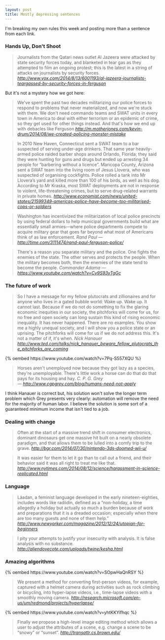 ```yaml
---
layout: post
title: Mostly depressing sentences
---
```


I'm breaking my own rules this week and posting more than a sentence from each
link.

### Hands Up, Don't Shoot

> Journalists from the Qatari news outlet Al Jazeera were attacked by state
  security forces today, and blanketed in tear gas as they attempted to film an
  ongoing protest; this is the latest in a string of attacks on journalists by
  security forces.
<cite>http://www.vox.com/2014/8/13/6001193/al-jazeera-journalists-teargassed-by-security-forces-in-ferguson</cite>

But it's not a mystery how we got here:

> We've spent the past two decades militarizing our police forces to respond to
  problems that never materialized, and now we're stuck with them. We don't need
  commando teams and SWAT units in every town in America to deal with either
  terrorism or an epidemic of crime, so they get used for other things instead.
  And that's how we end up with debacles like Ferguson
<cite>http://m.motherjones.com/kevin-drum/2014/08/we-created-policing-monster-mistake</cite>

<!-- -->

> In 2010 New Haven, Connecticut sent a SWAT team to a bar suspected of serving
  under-age drinkers. That same year heavily-armed police raided barber shops
  around Orlando, Florida; they said they were hunting for guns and drugs but
  ended up arresting 34 people for “barbering without a licence”. Maricopa
  County, Arizona sent a SWAT team into the living room of Jesus Llovera, who
  was suspected of organising cockfights. Police rolled a tank into Mr Llovera’s
  yard and killed more than 100 of his birds, as well as his dog. According to
  Mr Kraska, most SWAT deployments are not in response to violent,
  life-threatening crimes, but to serve drug-related warrants in private homes.
<cite>http://www.economist.com/news/united-states/21599349-americas-police-have-become-too-militarised-cops-or-soldiers</cite>

<!-- -->

> Washington has incentivized the militarization of local police precincts by
  using federal dollars to help municipal governments build what are essentially
  small armies—where police departments compete to acquire military gear that
  goes far beyond what most of Americans think of as law enforcement.
<cite>Rand Paul — http://time.com/3111474/rand-paul-ferguson-police/</cite>

<!-- -->

> There's a reason you separate military and the police. One fights the enemies
  of the state. The other serves and protects the people. When the military
  becomes both, then the enemies of the state tend to become the people.
<cite>Commander Adama — https://www.youtube.com/watch?v=Cv9S93yTgGc</cite>

### The future of work

> So I have a message for my fellow plutocrats and zillionaires and for anyone
  who lives in a gated bubble world: Wake up. Wake up. It cannot last. Because
  if we do not do something to fix the glaring economic inequities in our
  society, the pitchforks will come for us, for no free and open society can
  long sustain this kind of rising economic inequality. It has never happened.
  There are no examples. You show me a highly unequal society, and I will show
  you a police state or an uprising. The pitchforks will come for us if we do
  not address this. It's not a matter of if, it's when.
<cite>Nick Hanauer http://www.ted.com/talks/nick_hanauer_beware_fellow_plutocrats_the_pitchforks_are_coming</cite>

<!-- -->

<div class="flex-video widescreen">
  {% oembed https://www.youtube.com/watch?v=7Pq-S557XQU %}
</div>

> Horses aren't unemployed now because they got lazy as a species, they're
  unemployable. There's little work a horse can do that do that pays for its
  housing and hay.
<cite>C. P. G. Grey — http://www.cgpgrey.com/blog/humans-need-not-apply</cite>

I think Hanauer is correct but, his solution won't solve the longer term problem
which Grey presents very clearly: automation will remove the need for the
majority of human labor. I believe the solution is some sort of a guaranteed
minimum income that isn't tied to a job.

### Dealing with change

> Often at the start of a massive trend shift in consumer electronics, dominant
  dinosaurs get one massive hit built on a nearly obsolete paradigm, and that
  allows them to be lulled into a comfy trip to the grave.
<cite>http://bgr.com/2014/07/30/nintendo-3ds-doomed-wii-u/</cite>

<!-- -->

> It was easier for them to let it go than to call out a friend, and their
  behavior said it was all right to treat me like that.
<cite>http://www.nytimes.com/2014/08/12/science/harassment-in-science-replicated.html</cite>

### Language

> Láadan, a feminist language developed in the early nineteen-eighties, includes
  words like radíidin, defined as a “non-holiday, a time allegedly a holiday but
  actually so much a burden because of work and preparations that it is a
  dreaded occasion; especially when there are too many guests and none of them
  help.”
<cite>http://www.newyorker.com/magazine/2012/12/24/utopian-for-beginners</cite>

<!-- -->

> I pity your attempts to justify your insecurity with analysis. It is false
  analysis with no substance.
<cite>http://aliendovecote.com/uploads/twine/kesha.html</cite>

### Amazing algorithms

<div class="flex-video widescreen">
  {% oembed https://www.youtube.com/watch?v=SOpwHaQnRSY %}
</div>

> We present a method for converting first-person videos, for example, captured
  with a helmet camera during activities such as rock climbing or bicycling,
  into hyper-lapse videos, i.e., time-lapse videos with a smoothly moving camera.
<cite>http://research.microsoft.com/en-us/um/redmond/projects/hyperlapse/</cite>

<div class="flex-video widescreen">
  {% oembed https://www.youtube.com/watch?v=yhtKKYifhqc %}
</div>

> Finally we propose a high-level image editing method which allows a user to
  adjust the attributes of a scene, e.g. change a scene to be “snowy” or
  “sunset”.
<cite>http://transattr.cs.brown.edu/</cite>

